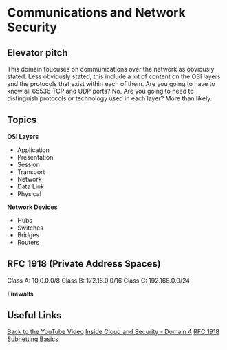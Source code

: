 # Communications and Network Security

## Elevator pitch
This domain foucuses on communications over the network as obviously stated. Less obviously stated, this include a lot of content on the OSI layers and the protocols that exist within each of them. Are you going to have to know all 65536 TCP and UDP ports? No. Are you going to need to distinguish protocols or technology used in each layer? More than likely.

## Topics

**OSI Layers**

- Application
- Presentation
- Session
- Transport
- Network
- Data Link
- Physical

**Network Devices**
- Hubs
- Switches
- Bridges
- Routers

## RFC 1918 (Private Address Spaces)

Class A: 10.0.0.0/8
Class B: 172.16.0.0/16
Class C: 192.168.0.0/24

**Firewalls**

## Useful Links

[Back to the YouTube Video]()
[Inside Cloud and Security - Domain 4](https://www.youtube.com/watch?v=-b-BbFv7eI8)
[RFC 1918](https://datatracker.ietf.org/doc/html/rfc1918)
[Subnetting Basics](https://docs.microsoft.com/en-us/troubleshoot/windows-client/networking/tcpip-addressing-and-subnetting)

